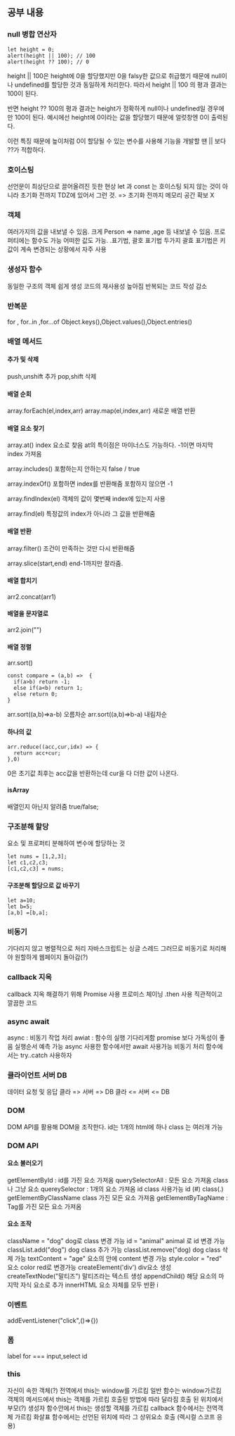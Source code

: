 ## 공부 내용

### null 병합 연산자

```
let height = 0;
alert(height || 100); // 100
alert(height ?? 100); // 0
```

height || 100은 height에 0을 할당했지만 0을 falsy한 값으로 취급했기 때문에 null이나 undefined를 할당한 것과 동일하게 처리한다. 따라서 height || 100 의 평과 결과는 100이 된다.

반면 height ?? 100의 평과 결과는 height가 정확하게 null이나 undefined일 경우에만 100이 된다.
예시에선 height에 0이라는 값을 할당했기 때문에 얼럿창엔 0이 출력된다.

이런 특징 때문에 높이처럼 0이 할당될 수 있는 변수를 사용해 기능을 개발할 땐 || 보다 ??가 적합하다.

### 호이스팅

선언문이 최상단으로 끌어올려진 듯한 현상
let 과 const 는 호이스팅 되지 않는 것이 아니라
초기화 전까지 TDZ에 있어서 그런 것. => 초기화 전까지 메모리 공간 확보 X

### 객체

여러가지의 값을 내보낼 수 있음.
크게 Person => name ,age 등 내보낼 수 있음.
프로퍼티에는 함수도 가능 어떠한 값도 가능.
.표기법, 괄호 표기법 두가지
괄효 표기법은 키값이 계속 변경되는 상황에서 자주 사용

### 생성자 함수

동일한 구조의 객체 쉽게 생성
코드의 재사용성 높아짐
반복되는 코드 작성 감소

### 반복문

for , for..in ,for...of
Object.keys(),Object.values(),Object.entries()

### 배열 메서드

#### 추가 및 삭제

push,unshift 추가
pop,shift 삭제

#### 배열 순회

array.forEach(el,index,arr)
array.map(el,index,arr) 새로운 배열 반환

#### 배열 요소 찾기

array.at() index 요소로 찾음
at의 특이점은 마이너스도 가능하다. -1이면 마지막 index 가져옴

array.includes() 포함하는지 안하는지 false / true

array.indexOf() 포함하면 index를 반환해줌 포함하지 않으면 -1

array.findIndex(el) 객체의 값이 몇번째 index에 있는지 사용

array.find(el) 특정값의 index가 아니라 그 값을 반환해줌

#### 배열 반환

array.filter() 조건이 만족하는 것만 다시 반환해줌

array.slice(start,end) end-1까지만 잘라줌.

#### 배열 합치기

arr2.concat(arr1)

#### 배열을 문자열로

arr2.join("")

#### 배열 정렬

arr.sort()

```
const compare = (a,b) =>  {
  if(a>b) return -1;
  else if(a<b) return 1;
  else return 0;
}
```

arr.sort((a,b)=>a-b) 오름차순
arr.sort((a,b)=>b-a) 내림차순

#### 하나의 값

```
arr.reduce((acc,cur,idx) => {
  return acc+cur;
},0)
```

0은 초기값 최후는 acc값을 반환하는데 cur을 다 더한 값이 나온다.

#### isArray

배열인지 아닌지 알려줌 true/false;

### 구조분해 할당

요소 및 프로퍼티 분해하여 변수에 할당하는 것

```
let nums = [1,2,3];
let c1,c2,c3;
[c1,c2,c3] = nums;

```

#### 구조분해 할당으로 값 바꾸기

```
let a=10;
let b=5;
[a,b] =[b,a];
```

### 비동기

기다리지 않고 병렬적으로 처리
자바스크립트는 싱글 스레드
그러므로 비동기로 처리해야 원할하게 웹페이지 돌아감(?)

### callback 지옥

callback 지옥 해결하기 위해 Promise 사용
프로미스 체이닝 .then 사용
직관적이고 깔끔한 코드

### async await

async : 비동기 작업 처리
awiat : 함수의 실행 기다리게함
promise 보다 가독성이 좋음
실행순서 예측 가능
async 사용한 함수에서만 await 사용가능
비동기 처리 함수에서는 try..catch 사용하자

### 클라이언트 서버 DB

데이터 요청 및 응답
클라 => 서버 => DB
클라 <= 서버 <= DB

### DOM

DOM API를 활용해 DOM을 조작한다.
id는 1개의 html에 하나
class 는 여러개 가능

### DOM API

#### 요소 불러오기

getElementById : id를 가진 요소 가져옴
querySelectorAll : 모든 요소 가져옴 class나 그냥 요소
quereySelector : 1개의 요소 가져옴 id class 사용가능 id (#) class(.)
getElementByClassName class 가진 모든 요소 가져옴
getElementByTagName : Tag를 가진 모든 요소 가져옴

#### 요소 조작

className = "dog" dog로 class 변경 가능
id = "animal" animal 로 id 변경 가능
classList.add("dog") dog class 추가 가능
classList.remove("dog) dog class 삭제 가능
textContent = "age" 요소의 안에 content 변경 가능
style.color = "red" 요소 color red로 변경가능
createElement('div') div요소 생성
createTextNode("말티즈") 말티즈라는 텍스트 생성
appendChild() 해당 요소의 마지막 자식 요소로 추가
innerHTML 요소 자체를 모두 반환
i

### 이벤트

addEventListener("click",()=>{})

### 폼

label for === input,select id

### this

자신이 속한 객체(?)
전역에서 this는 window를 가르킴
일반 함수는 window가르킴
객체의 메서드에서 this는 객체를 가르킴
호출된 방법에 따라 달라짐 호출 된 위치에서 부모(?)
생성자 함수안에서 this는 생성할 객체를 가르킴
callback 함수에서는 전역객체 가르킴
화살표 함수에서는 선언된 위치에 따라 
그 상위요소 호출 (렉시컬 스코프 응용)

